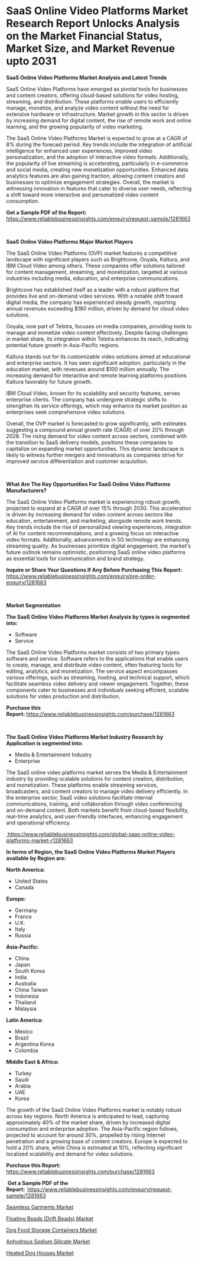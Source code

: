 <p><h1>SaaS Online Video Platforms Market Research Report Unlocks Analysis on the Market Financial Status, Market Size, and Market Revenue upto 2031</h1></p><p><strong>SaaS Online Video Platforms Market Analysis and Latest Trends</strong></p>
<p><p>SaaS Online Video Platforms have emerged as pivotal tools for businesses and content creators, offering cloud-based solutions for video hosting, streaming, and distribution. These platforms enable users to efficiently manage, monetize, and analyze video content without the need for extensive hardware or infrastructure. Market growth in this sector is driven by increasing demand for digital content, the rise of remote work and online learning, and the growing popularity of video marketing.</p><p>The SaaS Online Video Platforms Market is expected to grow at a CAGR of 8% during the forecast period. Key trends include the integration of artificial intelligence for enhanced user experiences, improved video personalization, and the adoption of interactive video formats. Additionally, the popularity of live streaming is accelerating, particularly in e-commerce and social media, creating new monetization opportunities. Enhanced data analytics features are also gaining traction, allowing content creators and businesses to optimize engagement strategies. Overall, the market is witnessing innovation in features that cater to diverse user needs, reflecting a shift toward more interactive and personalized video content consumption.</p></p>
<p><strong>Get a Sample PDF of the Report:&nbsp;</strong> <a href="https://www.reliablebusinessinsights.com/enquiry/request-sample/1281663?utm_campaign=1405&utm_medium=2&utm_source=Github&utm_content=ia&utm_term=30092024&utm_id=saas-online-video-platforms">https://www.reliablebusinessinsights.com/enquiry/request-sample/1281663</a></p>
<p>&nbsp;</p>
<p><strong>SaaS Online Video Platforms Major Market Players</strong></p>
<p><p>The SaaS Online Video Platforms (OVP) market features a competitive landscape with significant players such as Brightcove, Ooyala, Kaltura, and IBM Cloud Video among others. These companies offer solutions tailored for content management, streaming, and monetization, targeted at various industries including media, education, and enterprise communications.</p><p>Brightcove has established itself as a leader with a robust platform that provides live and on-demand video services. With a notable shift toward digital media, the company has experienced steady growth, reporting annual revenues exceeding $180 million, driven by demand for cloud video solutions.</p><p>Ooyala, now part of Telstra, focuses on media companies, providing tools to manage and monetize video content effectively. Despite facing challenges in market share, its integration within Telstra enhances its reach, indicating potential future growth in Asia-Pacific regions. </p><p>Kaltura stands out for its customizable video solutions aimed at educational and enterprise sectors. It has seen significant adoption, particularly in the education market, with revenues around $100 million annually. The increasing demand for interactive and remote learning platforms positions Kaltura favorably for future growth.</p><p>IBM Cloud Video, known for its scalability and security features, serves enterprise clients. The company has undergone strategic shifts to strengthen its service offerings, which may enhance its market position as enterprises seek comprehensive video solutions.</p><p>Overall, the OVP market is forecasted to grow significantly, with estimates suggesting a compound annual growth rate (CAGR) of over 20% through 2026. The rising demand for video content across sectors, combined with the transition to SaaS delivery models, positions these companies to capitalize on expanding market opportunities. This dynamic landscape is likely to witness further mergers and innovations as companies strive for improved service differentiation and customer acquisition.</p></p>
<p>&nbsp;</p>
<p><strong>What Are The Key Opportunities For SaaS Online Video Platforms Manufacturers?</strong></p>
<p><p>The SaaS Online Video Platforms market is experiencing robust growth, projected to expand at a CAGR of over 15% through 2030. This acceleration is driven by increasing demand for video content across sectors like education, entertainment, and marketing, alongside remote work trends. Key trends include the rise of personalized viewing experiences, integration of AI for content recommendations, and a growing focus on interactive video formats. Additionally, advancements in 5G technology are enhancing streaming quality. As businesses prioritize digital engagement, the market's future outlook remains optimistic, positioning SaaS online video platforms as essential tools for communication and brand strategy.</p></p>
<p><strong>Inquire or Share Your Questions If Any Before Purchasing This Report:</strong> <a href="https://www.reliablebusinessinsights.com/enquiry/pre-order-enquiry/1281663?utm_campaign=1405&utm_medium=2&utm_source=Github&utm_content=ia&utm_term=30092024&utm_id=saas-online-video-platforms">https://www.reliablebusinessinsights.com/enquiry/pre-order-enquiry/1281663</a></p>
<p>&nbsp;</p>
<p><strong>Market Segmentation</strong></p>
<p><strong>The SaaS Online Video Platforms Market Analysis by types is segmented into:</strong></p>
<p><ul><li>Software</li><li>Service</li></ul></p>
<p><p>The SaaS Online Video Platforms market consists of two primary types: software and service. Software refers to the applications that enable users to create, manage, and distribute video content, often featuring tools for editing, analytics, and monetization. The service aspect encompasses various offerings, such as streaming, hosting, and technical support, which facilitate seamless video delivery and viewer engagement. Together, these components cater to businesses and individuals seeking efficient, scalable solutions for video production and distribution.</p></p>
<p><strong>Purchase this Report:&nbsp;</strong><a href="https://www.reliablebusinessinsights.com/purchase/1281663?utm_campaign=1405&utm_medium=2&utm_source=Github&utm_content=ia&utm_term=30092024&utm_id=saas-online-video-platforms">https://www.reliablebusinessinsights.com/purchase/1281663</a></p>
<p>&nbsp;</p>
<p><strong>The SaaS Online Video Platforms Market Industry Research by Application is segmented into:</strong></p>
<p><ul><li>Media & Entertainment Industry</li><li>Enterprise</li></ul></p>
<p><p>The SaaS online video platforms market serves the Media & Entertainment industry by providing scalable solutions for content creation, distribution, and monetization. These platforms enable streaming services, broadcasters, and content creators to manage video delivery efficiently. In the enterprise sector, SaaS video solutions facilitate internal communications, training, and collaboration through video conferencing and on-demand content. Both markets benefit from cloud-based flexibility, real-time analytics, and user-friendly interfaces, enhancing engagement and operational efficiency.</p></p>
<p><a href="https://www.reliablebusinessinsights.com/global-saas-online-video-platforms-market-r1281663?utm_campaign=1405&utm_medium=2&utm_source=Github&utm_content=ia&utm_term=30092024&utm_id=saas-online-video-platforms">&nbsp;https://www.reliablebusinessinsights.com/global-saas-online-video-platforms-market-r1281663</a></p>
<p><strong>In terms of Region, the SaaS Online Video Platforms Market Players available by Region are:</strong></p>
<p>
    <p> <strong> North America: </strong>
        <ul>
            <li>United States</li>
            <li>Canada</li>
        </ul>
        </p> 
    <p> <strong> Europe: </strong>
        <ul>
            <li>Germany</li>
            <li>France</li>
            <li>U.K.</li>
            <li>Italy</li>
            <li>Russia</li>
        </ul>
        </p> 
    <p> <strong> Asia-Pacific: </strong>
        <ul>
            <li>China</li>
            <li>Japan</li>
            <li>South Korea</li>
            <li>India</li>
            <li>Australia</li>
            <li>China Taiwan</li>
            <li>Indonesia</li>
            <li>Thailand</li>
            <li>Malaysia</li>
        </ul>
        </p> 
    <p> <strong> Latin America: </strong>
        <ul>
            <li>Mexico</li>
            <li>Brazil</li>
            <li>Argentina Korea</li>
            <li>Colombia</li>
        </ul>
        </p> 
    <p> <strong> Middle East & Africa: </strong>
        <ul>
            <li>Turkey</li>
            <li>Saudi</li>
            <li>Arabia</li>
            <li>UAE</li>
            <li>Korea</li>
        </ul>
    </p>
    </p>
<p><p>The growth of the SaaS Online Video Platforms market is notably robust across key regions. North America is anticipated to lead, capturing approximately 40% of the market share, driven by increased digital consumption and enterprise adoption. The Asia-Pacific region follows, projected to account for around 30%, propelled by rising Internet penetration and a growing base of content creators. Europe is expected to hold a 20% share, while China is estimated at 10%, reflecting significant localized scalability and demand for video solutions.</p></p>
<p><strong>Purchase this Report: </strong><a href="https://www.reliablebusinessinsights.com/purchase/1281663?utm_campaign=1405&utm_medium=2&utm_source=Github&utm_content=ia&utm_term=30092024&utm_id=saas-online-video-platforms">https://www.reliablebusinessinsights.com/purchase/1281663</a></p>
<p>&nbsp;<strong>Get a Sample PDF of the Report:&nbsp;&nbsp;</strong><a href="https://www.reliablebusinessinsights.com/enquiry/request-sample/1281663?utm_campaign=1405&utm_medium=2&utm_source=Github&utm_content=ia&utm_term=30092024&utm_id=saas-online-video-platforms">https://www.reliablebusinessinsights.com/enquiry/request-sample/1281663</a></p>
<p><strong></strong></p>
<p><p><a href="https://www.linkedin.com/pulse/global-seamless-garments-industry-research-report-competitive-qexlc?utm_campaign=1405&utm_medium=2&utm_source=Github&utm_content=ia&utm_term=30092024&utm_id=saas-online-video-platforms">Seamless Garments Market</a></p><p><a href="https://issuu.com/reportprime-2/docs/floating-beads-drift-beads-market-s_d22ee01bfb1ed8?utm_campaign=1405&utm_medium=2&utm_source=Github&utm_content=ia&utm_term=30092024&utm_id=saas-online-video-platforms">Floating Beads (Drift Beads) Market</a></p><p><a href="https://www.linkedin.com/pulse/market-insights-global-dog-food-storage-containers-forecast-prjoc?utm_campaign=1405&utm_medium=2&utm_source=Github&utm_content=ia&utm_term=30092024&utm_id=saas-online-video-platforms">Dog Food Storage Containers Market</a></p><p><a href="https://issuu.com/reportprime-2/docs/anhydrous-sodium-silicate-market-si_9cc773476bfd80?utm_campaign=1405&utm_medium=2&utm_source=Github&utm_content=ia&utm_term=30092024&utm_id=saas-online-video-platforms">Anhydrous Sodium Silicate Market</a></p><p><a href="https://www.linkedin.com/pulse/global-heated-dog-houses-market-opportunities-challenges2024-yr0ec?utm_campaign=1405&utm_medium=2&utm_source=Github&utm_content=ia&utm_term=30092024&utm_id=saas-online-video-platforms">Heated Dog Houses Market</a></p></p>